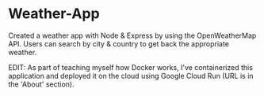 # Weather-App
Created a weather app with Node & Express by using the OpenWeatherMap API. Users can search by city & country to get back the appropriate weather.

EDIT: As part of teaching myself how Docker works, I've containerized this application and deployed it on the cloud using Google Cloud Run (URL is in the 'About' section).
